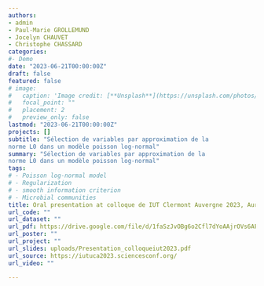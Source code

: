 ```yaml
---
authors:
- admin
- Paul-Marie GROLLEMUND
- Jocelyn CHAUVET
- Christophe CHASSARD
categories:
#- Demo
date: "2023-06-21T00:00:00Z"
draft: false
featured: false
# image:
#   caption: 'Image credit: [**Unsplash**](https://unsplash.com/photos/CpkOjOcXdUY)'
#   focal_point: ""
#   placement: 2
#   preview_only: false
lastmod: "2023-06-21T00:00:00Z"
projects: []
subtitle: "Sélection de variables par approximation de la
norme L0 dans un modèle poisson log-normal"
summary: "Sélection de variables par approximation de la
norme L0 dans un modèle poisson log-normal"
tags:
# - Poisson log-normal model
# - Regularization
# - smooth information criterion
# - Microbial communities
title: Oral presentation at colloque de IUT Clermont Auvergne 2023, Aurillac.
url_code: ""
url_dataset: ""
url_pdf: https://drive.google.com/file/d/1faSzJvOBg6o2Cfl7dYoAAjrOVs6AFibG/view
url_poster: ""
url_project: ""
url_slides: uploads/Presentation_colloqueiut2023.pdf
url_source: https://iutuca2023.sciencesconf.org/
url_video: ""

---
```



